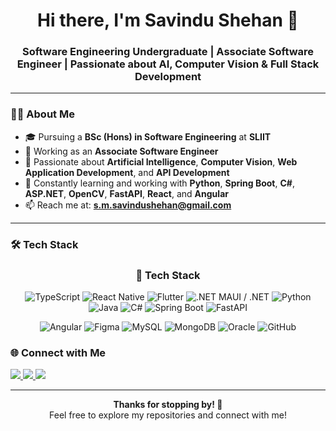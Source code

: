 <h1 align="center">Hi there, I'm Savindu Shehan 👋</h1>
<h3 align="center">Software Engineering Undergraduate | Associate Software Engineer | Passionate about AI, Computer Vision & Full Stack Development</h3>

---

### 👨‍💻 About Me

- 🎓 Pursuing a **BSc (Hons) in Software Engineering** at **SLIIT**
- 💼 Working as an **Associate Software Engineer**
- 🤖 Passionate about **Artificial Intelligence**, **Computer Vision**, **Web Application Development**, and **API Development**
- 🧠 Constantly learning and working with **Python**, **Spring Boot**, **C#**, **ASP.NET**, **OpenCV**, **FastAPI**, **React**, and **Angular**
- 📫 Reach me at: **s.m.savindushehan@gmail.com**

---

### 🛠️ Tech Stack

<h3 align="center">🧠 Tech Stack</h3>

<p align="center">
  <!-- Programming Languages -->
  <img src="https://img.icons8.com/color/48/000000/typescript.png" title="TypeScript"/>
  <img src="https://img.icons8.com/color/48/000000/react-native.png" title="React Native"/>
  <img src="https://img.icons8.com/color/48/000000/flutter.png" title="Flutter"/>
  <img src="https://img.icons8.com/color/48/000000/net-framework.png" title=".NET MAUI / .NET"/>
  <img src="https://img.icons8.com/color/48/000000/python.png" title="Python"/>
  <img src="https://img.icons8.com/color/48/000000/java-coffee-cup-logo.png" title="Java"/>
  <img src="https://img.icons8.com/color/48/000000/c-sharp-logo.png" title="C#"/>
  <img src="https://img.icons8.com/ios-filled/50/6DB33F/spring-logo.png" title="Spring Boot"/>
  <img src="https://img.icons8.com/ios-filled/48/40C057/fastapi.png" title="FastAPI"/>
</p>

<p align="center">
  <!-- Web, Design, Database -->
  <img src="https://img.icons8.com/color/48/000000/angularjs.png" title="Angular"/>
  <img src="https://img.icons8.com/color/48/000000/figma--v1.png" title="Figma"/>
  <img src="https://img.icons8.com/color/48/000000/mysql-logo.png" title="MySQL"/>
  <img src="https://img.icons8.com/color/48/000000/mongodb.png" title="MongoDB"/>
  <img src="https://img.icons8.com/color/48/000000/oracle-logo.png" title="Oracle"/>
  <img src="https://img.icons8.com/ios-glyphs/48/000000/github.png" title="GitHub"/>
</p>



### 🌐 Connect with Me

<p>
  <a href="http://www.linkedin.com/in/shehan-samaraweera-a22b9b28a">
    <img src="https://img.shields.io/badge/-LinkedIn-0077B5?style=flat&logo=linkedin&logoColor=white" />
  </a>
  <a href="mailto:s.m.savindushehan@gmail.com">
    <img src="https://img.shields.io/badge/-Gmail-D14836?style=flat&logo=gmail&logoColor=white" />
  </a>
  <a href="https://github.com/savindushehan">
    <img src="https://img.shields.io/badge/-GitHub-181717?style=flat&logo=github&logoColor=white" />
  </a>
</p>

---

<p align="center"><b>Thanks for stopping by! 🙌</b><br/>Feel free to explore my repositories and connect with me!</p>
